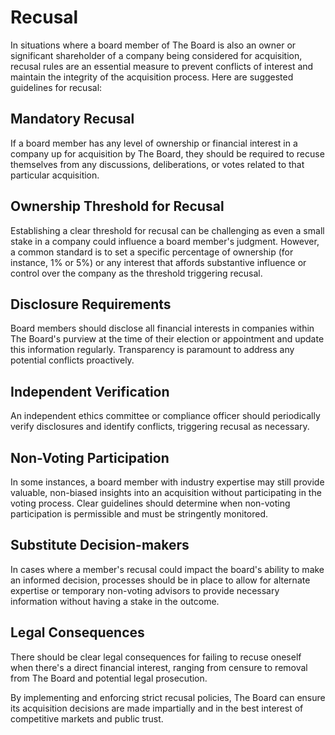 # Recusal

In situations where a board member of The Board is also an owner or significant
shareholder of a company being considered for acquisition, recusal rules are an
essential measure to prevent conflicts of interest and maintain the integrity of
the acquisition process. Here are suggested guidelines for recusal:

## Mandatory Recusal

If a board member has any level of ownership or financial interest in a company
up for acquisition by The Board, they should be required to recuse themselves
from any discussions, deliberations, or votes related to that particular
acquisition.

## Ownership Threshold for Recusal

Establishing a clear threshold for recusal can be challenging as even a small
stake in a company could influence a board member's judgment. However, a common
standard is to set a specific percentage of ownership (for instance, 1% or 5%)
or any interest that affords substantive influence or control over the company
as the threshold triggering recusal.

## Disclosure Requirements

Board members should disclose all financial interests in companies within The
Board's purview at the time of their election or appointment and update this
information regularly. Transparency is paramount to address any potential
conflicts proactively.

## Independent Verification

An independent ethics committee or compliance officer should periodically verify
disclosures and identify conflicts, triggering recusal as necessary.

## Non-Voting Participation

In some instances, a board member with industry expertise may still provide
valuable, non-biased insights into an acquisition without participating in the
voting process. Clear guidelines should determine when non-voting participation
is permissible and must be stringently monitored.

## Substitute Decision-makers

In cases where a member's recusal could impact the board's ability to make an
informed decision, processes should be in place to allow for alternate expertise
or temporary non-voting advisors to provide necessary information without having
a stake in the outcome.

## Legal Consequences

There should be clear legal consequences for failing to recuse oneself when
there's a direct financial interest, ranging from censure to removal from The
Board and potential legal prosecution.

By implementing and enforcing strict recusal policies, The Board can ensure its
acquisition decisions are made impartially and in the best interest of
competitive markets and public trust.
